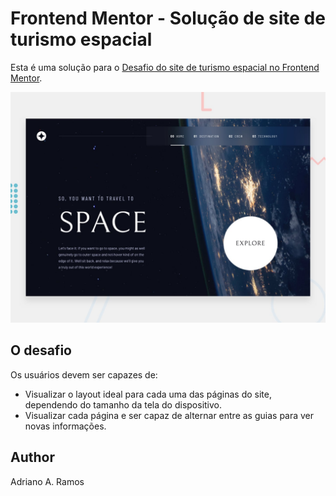 # Frontend Mentor - Solução de site de turismo espacial

Esta é uma solução para o [Desafio do site de turismo espacial no Frontend Mentor](https://www.frontendmentor.io/challenges/space-tourism-multipage-website-gRWj1URZ3).

![Design preview for the Space tourism website coding challenge](./preview.jpg)

## O desafio

Os usuários devem ser capazes de:

- Visualizar o layout ideal para cada uma das páginas do site, dependendo do tamanho da tela do dispositivo.
- Visualizar cada página e ser capaz de alternar entre as guias para ver novas informações.

## Author

Adriano A. Ramos
